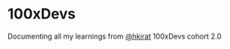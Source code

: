 # 100xDevs

Documenting all my learnings from [@hkirat](https://github.com/hkirat) 100xDevs cohort 2.0
